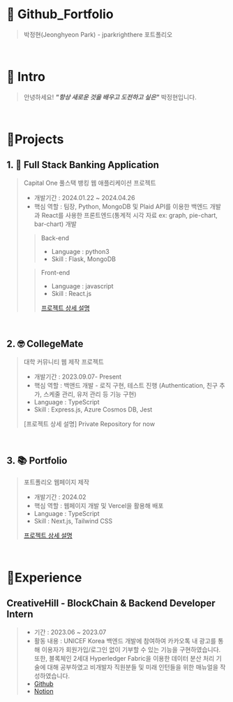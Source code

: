 # 📜 Github_Fortfolio

> 박정현(Jeonghyeon Park) - jparkrighthere 포트폴리오

<br />

# 👋 Intro

> 안녕하세요! ***"항상 새로운 것을 배우고 도전하고 싶은"*** 박정현입니다.

<br />

# 📝Projects

## 1. 🏦 Full Stack Banking Application

> Capital One 풀스택 뱅킹 웹 애플리케이션 프로젝트
>
> - 개발기간 : 2024.01.22 ~ 2024.04.26
> - 핵심 역할 : 팀장, Python, MongoDB 및 Plaid API를 이용한 백엔드 개발과 React를 사용한 프론트엔드(통계적 시각 자료 ex: graph, pie-chart, bar-chart) 개발
>
>> Back-end
>> - Language : python3  
>> - Skill : Flask, MongoDB
>> 
>
>> Front-end
>> - Language : javascript
>> - Skill : React.js
>>
>> [프로젝트 상세 설명](https://github.com/jparkrighthere/C1_Banking_App)

<br />

## 2. 🤓 CollegeMate

> 대학 커뮤니티 웹 제작 프로젝트
>
> - 개발기간 : 2023.09.07- Present
> - 핵심 역할 : 백앤드 개발 - 로직 구현, 테스트 진행 (Authentication, 친구 추가, 스케줄 관리, 유저 관리 등 기능 구현)
> - Language : TypeScript
> - Skill : Express.js, Azure Cosmos DB, Jest
>
> [프로젝트 상세 설명] Private Repository for now

<br />

## 3. 📚 Portfolio

> 포트폴리오 웹페이지 제작
>
> - 개발기간 : 2024.02
> - 핵심 역할 : 웹페이지 개발 및 Vercel을 활용해 배포
> - Language : TypeScript
> - Skill : Next.js, Tailwind CSS
>
> [프로젝트 상세 설명](https://github.com/jparkrighthere/Portfolio)

<br />

# 📝Experience

## CreativeHill - BlockChain & Backend Developer Intern

> - 기간 : 2023.06 ~ 2023.07
> - 활동 내용 : UNICEF Korea 백엔드 개발에 참여하여 카카오톡 내 광고를 통해 이용자가 회원가입/로그인 없이 기부할 수 있는 기능을 구현하였습니다. 또한, 블록체인 2세대 Hyperledger Fabric을 이용한 데이터 분산 처리 기술에 대해 공부하였고 비개발자 직원분들 및 미래 인턴들을 위한 매뉴얼을 작성하였습니다.
> - [Github](https://github.com/jparkrighthere/HyperledgerFabric-Custom)
> - [Notion](https://fate-jackrabbit-af0.notion.site/CreativeHill-99b66eb588c74baeac6d4a79dd9c3758?pvs=25)
